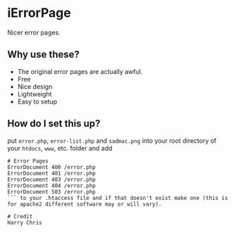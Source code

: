 # iErrorPage
Nicer error pages.

## Why use these?

- The original error pages are actually awful.
- Free
- Nice design
- Lightweight
- Easy to setup

## How do I set this up?

put `error.php`, `error-list.php` and `sadmac.png` into your root directory of your `htdocs`, `www`, etc. folder and add
```apacheconf
# Error Pages
ErrorDocument 400 /error.php
ErrorDocument 401 /error.php
ErrorDocument 403 /error.php
ErrorDocument 404 /error.php
ErrorDocument 503 /error.php
``` to your .htaccess file and if that doesn't exist make one (this is for apache2 different software may or will vary).

# Credit
Harry Chris
